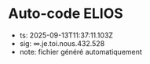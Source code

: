 # Auto-code ELIOS
- ts: 2025-09-13T11:37:11.103Z
- sig: ∞.je.toi.nous.432.528
- note: fichier généré automatiquement